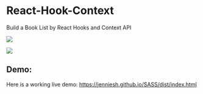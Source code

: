 # React-Hook-Context
Build a Book List by React Hooks and Context API

![](https://i.imgur.com/3pt2BME.jpg)


![](https://i.imgur.com/mJZ94vF.gif)


## Demo: 
Here is a working live demo: https://jenniesh.github.io/SASS/dist/index.html

